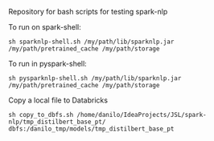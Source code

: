 Repository for bash scripts for testing spark-nlp

To run on spark-shell:

```
sh sparknlp-shell.sh /my/path/lib/sparknlp.jar /my/path/pretrained_cache /my/path/storage
```

To run in pyspark-shell:
```
sh pysparknlp-shell.sh /my/path/lib/sparknlp.jar /my/path/pretrained_cache /my/path/storage
```

Copy a local file to Databricks
```
sh copy_to_dbfs.sh /home/danilo/IdeaProjects/JSL/spark-nlp/tmp_distilbert_base_pt/ dbfs:/danilo_tmp/models/tmp_distilbert_base_pt
```